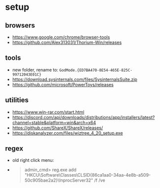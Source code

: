 # setup

## browsers
- <https://www.google.com/chrome/browser-tools>
- <https://github.com/Alex313031/Thorium-Win/releases>

## tools
- new folder, rename to: `GodMode.{ED7BA470-8E54-465E-825C-99712043E01C}`
- <https://download.sysinternals.com/files/SysinternalsSuite.zip>
- <https://github.com/microsoft/PowerToys/releases>

## utilities
- <https://www.win-rar.com/start.html>
- <https://discord.com/api/downloads/distributions/app/installers/latest?channel=stable&platform=win&arch=x64>
- <https://github.com/ShareX/ShareX/releases/>
- <https://diskanalyzer.com/files/wiztree_4_20_setup.exe>

## regex
- old right click menu:
- >admin_cmd> reg.exe add "HKCU\Software\Classes\CLSID\{86ca1aa0-34aa-4e8b-a509-50c905bae2a2}\InprocServer32" /f /ve

